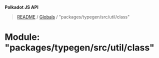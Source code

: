 **Polkadot JS API**

> [README](../README.md) / [Globals](../globals.md) / "packages/typegen/src/util/class"

# Module: "packages/typegen/src/util/class"
